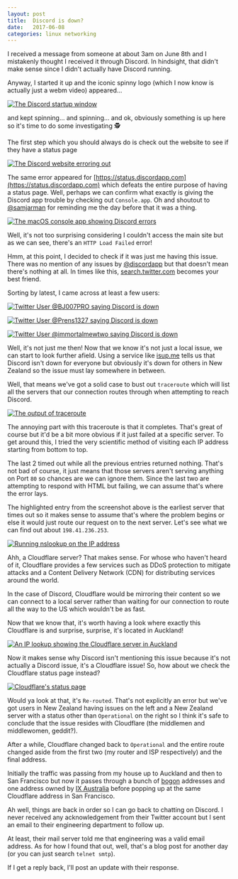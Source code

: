 ```yaml
---
layout: post
title:  Discord is down?
date:   2017-06-08
categories: linux networking
---
```


I received a message from someone at about 3am on June 8th and I mistakenly thought I received it through Discord. In hindsight, that didn't make sense since I didn't actually have Discord running.

Anyway, I started it up and the iconic spinny logo (which I now know is actually just a webm video) appeared...

[![The Discord startup window][1]][1]

[1]: /assets/img/discord/startup.png

and kept spinning... and spinning... and ok, obviously something is up here so it's time to do some investigating 🕵️

The first step which you should always do is check out the website to see if they have a status page

[![The Discord website erroring out][2]][2]

[2]: /assets/img/discord/site.png

The same error appeared for [https://status.discordapp.com](https://status.discordapp.com) which defeats the entire purpose of having a status page. Well, perhaps we can confirm what exactly is giving the Discord app trouble by checking out `Console.app`. Oh and shoutout to [@samjarman](https://twitter.com/samjarman) for reminding me the day before that it was a thing.

[![The macOS console app showing Discord errors][3]][3]

[3]: /assets/img/discord/console.png

Well, it's not too surprising considering I couldn't access the main site but as we can see, there's an `HTTP Load Failed` error!

Hmm, at this point, I decided to check if it was just me having this issue. There was no mention of any issues by [@discordapp](https://twitter.com/discordapp) but that doesn't mean there's nothing at all. In times like this, [search.twitter.com](https://search.twitter.com) becomes your best friend.

Sorting by latest, I came across at least a few users:

[![Twitter User @BJ007PRO saying Discord is down][4]][4]

[4]: /assets/img/discord/tweet1.png

[![Twitter User @Prens1327 saying Discord is down][5]][5]

[5]: /assets/img/discord/tweet2.png

[![Twitter User @immortalmewtwo saying Discord is down][6]][6]

[6]: /assets/img/discord/tweet3.png

Well, it's not just me then! Now that we know it's not just a local issue, we can start to look further afield. Using a service like [isup.me](https://isup.me) tells us that Discord isn't down for everyone but obviously it's down for others in New Zealand so the issue must lay somewhere in between.

Well, that means we've got a solid case to bust out `traceroute` which will list all the servers that our connection routes through when attempting to reach Discord.

[![The output of traceroute][7]][7]

[7]: /assets/img/discord/traceroute.png

The annoying part with this traceroute is that it completes. That's great of course but it'd be a bit more obvious if it just failed at a specific server. To get around this, I tried the very scientific method of visiting each IP address starting from bottom to top.

The last 2 timed out while all the previous entries returned nothing. That's not bad of course, it just means that those servers aren't serving anything on Port `80` so chances are we can ignore them. Since the last two are attempting to respond with HTML but failing, we can assume that's where the error lays.

The highlighted entry from the screenshot above is the earliest server that times out so it makes sense to assume that's where the problem begins or else it would just route our request on to the next server. Let's see what we can find out about `198.41.236.253`.

[![Running nslookup on the IP address][8]][8]

[8]: /assets/img/discord/nslookup.png

Ahh, a Cloudflare server? That makes sense. For whose who haven't heard of it, Cloudflare provides a few services such as DDoS protection to mitigate attacks and a Content Delivery Network (CDN) for distributing services around the world.

In the case of Discord, Cloudflare would be mirroring their content so we can connect to a local server rather than waiting for our connection to route all the way to the US which wouldn't be as fast.

Now that we know that, it's worth having a look where exactly this Cloudflare is and surprise, surprise, it's located in Auckland!

[![An IP lookup showing the Cloudflare server in Auckland][9]][9]

[9]: /assets/img/discord/location.png

Now it makes sense why Discord isn't mentioning this issue because it's not actually a Discord issue, it's a Cloudflare issue! So, how about we check the Cloudflare status page instead?

[![Cloudflare's status page][10]][10]

[10]: /assets/img/discord/cloudflare.png

Would ya look at that, it's `Re-routed`. That's not explicitly an error but we've got users in New Zealand having issues on the left and a New Zealand server with a status other than `Operational` on the right so I think it's safe to conclude that the issue resides with Cloudflare (the middlemen and middlewomen, geddit?).

After a while, Cloudflare changed back to `Operational` and the entire route changed aside from the first two (my router and ISP respectively) and the final address.

Initially the traffic was passing from my house up to Auckland and then to San Francisco but now it passes through a bunch of [bogon](https://en.wikipedia.org/wiki/Bogon_filtering) addresses and one address owned by [IX Australia](https://www.ix.asn.au/) before popping up at the same Cloudflare address in San Francisco.

Ah well, things are back in order so I can go back to chatting on Discord. I never received any acknowledgement from their Twitter account but I sent an email to their engineering department to follow up.

At least, their mail server told me that engineering was a valid email address. As for how I found that out, well, that's a blog post for another day (or you can just search `telnet smtp`).

If I get a reply back, I'll post an update with their response.